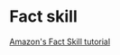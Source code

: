 # Fact skill

[Amazon's Fact Skill tutorial](https://developer.amazon.com/alexa-skills-kit/tutorials/fact-skill-1)